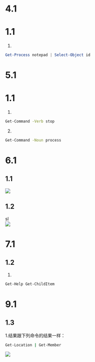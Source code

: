 
# 4.1
# 1.1
1.
```powershell
Get-Process notepad | Select-Object id
```

# 5.1
# 1.1
1.
```bash
Get-Command -Verb stop
```
2.
```bash
Get-Command -Noun process
```

# 6.1
## 1.1
![](images/get_content_alias.png)
## 1.2
sl  
![](images/alias_sl.png)

# 7.1
## 1.2
1.  
```bash
Get-Help Get-ChildItem
```

# 9.1
## 1.3
1.结果跟下列命令的结果一样：
```bash
Get-Location | Get-Member
```

![](images/get_member_for_variables.png)


```python

```
